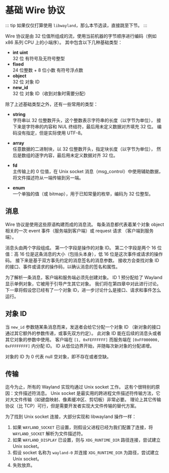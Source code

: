 # 基础 Wire 协议

::: tip
如果仅仅打算使用 `libwayland`，那么本节选读，直接跳至下节。
:::

Wire 协议是由 32 位值所组成的流，使用当前机器的字节顺序进行编码（例如 x86 系列 CPU 上的小端序）。
其中包含以下几种基础类型：

- **int** **uint**  
  32 位 有符号及无符号整型
- **fixed**  
  24 位整数 + 8 位小数 有符号浮点数
- **object**  
  32 位 对象 ID
- **new_id**  
  32 位 对象 ID（收到对象时需要分配）

除了上述基础类型之外，还有一些常用的类型：

- **string**  
  字符串以 32 位整数开头，这个整数表示字符串的长度（以字节为单位），
  接下来是字符串的内容和 NUL 终结符，最后用未定义数据对齐填充 32 位。
  编码没有指定，但是实际使用 UTF-8。

- **array**  
  任意数据的二进制块，以 32 位整数开头，指定块长度（以字节为单位），
  然后是数组的逐字内容，最后用未定义数据对齐 32 位。
- **fd**  
  主传输上的 0 位值，在 Unix socket 消息（msg_control）中使用辅助数据，将文件描述符从一端传输到另一端。
- **enum**  
  一个单独的值（或 bitmap），用于已知常量的枚举，编码为 32 位整型。

## 消息

Wire 协议是使用这些原语构建而成的消息流。
每条消息都代表着某个对象 object 相关的一次 event 事件（服务端到客户端）或 request 请求 （客户端到服务端）。

消息头由两个字段组成。
第一个字段是操作的对象 ID。
第二个字段是两个 16 位值：高 16 位是这条消息的大小（包括头本身），低 16 位是这次事件或请求的操作码。
接下来是基于双方事先约定的消息签名的消息参数。
接收方会查找对象 ID 的接口、事件或请求的操作码，以确认消息的签名和属性。

为了解析一条消息，客户端和服务端必须先创建对象。
ID 1 预分配给了 Wayland 显示单例对象，它被用于引导产生其它对象。
我们将在第四章中对此进行讨论。
下一章将假设您已经有了一个对象 ID，进一步讨论什么是接口、请求和事件怎么运行。

## 对象 ID

当 `new_id` 参数随某条消息而来，发送者会给它分配一个对象 ID
（新对象的接口通过其它额外的参数传递，或事先双方约定）。
此对象 ID 能在后续的消息头或者其它对象的参数中使用。
客户端在 `[1, 0xFEFFFFFF]` 而服务端在 `[0xFF000000, 0xFFFFFFFF]` 内分配 ID。
ID 从低位边界开始，并随每次新对象的分配递增。

对象的 ID 为 0 代表 null 空对象，即不存在或者空缺。

## 传输

迄今为止，所有的 Wayland 实现均通过 Unix socket 工作。
这有个很特别的原因：文件描述符消息。
Unix socket 是最实用的跨进程文件描述符传输方法，它对大文件传输（如键盘映射、像素缓冲区、剪切板）非常必要。
理论上其它传输协议（比 TCP）可行，但是需要开发者实现大文件传输的替代方案。

为了找到 Unix socket 连接，大部分实现和 libwayland 操作一样：

1. 如果 `WAYLAND_SOCKET` 已设置，则假设父进程已经为我们配置了连接，将 `WAYLAND_SOCKET` 解析为文件描述符。
2. 如果 `WAYLAND_DISPLAY` 已设置，则与 `XDG_RUNTIME_DIR` 路径连接，尝试建立 Unix socket。
3. 假设 socket 名称为 `wayland-0` 并连接 `XDG_RUNTIME_DIR` 为路径，尝试建立 Unix socket。
4. 失败放弃。
